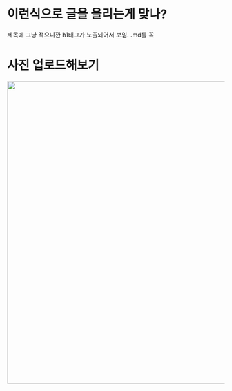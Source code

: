 <h1>이런식으로 글을 올리는게 맞나?</h1>

제목에 그냥 적으니깐 h1태그가 노출되어서 보임.
.md를 꼭 

<h1>사진 업로드해보기</h1>

<img src = "https://user-images.githubusercontent.com/40589483/44903391-609d3980-ad47-11e8-97ca-d043bdab2673.jpg" width = "700"></img>
